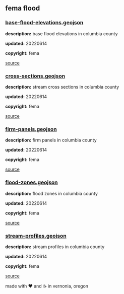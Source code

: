## fema flood

### [base-flood-elevations.geojson](base-flood-elevations.geojson)

**description:** base flood elevations in columbia county

**updated:** 20220614

**copyright:** fema

[source](https://msc.fema.gov/portal/advanceSearch)

### [cross-sections.geojson](cross-sections.geojson)

**description:** stream cross sections in columbia county

**updated:** 20220614

**copyright:** fema

[source](https://msc.fema.gov/portal/advanceSearch)

### [firm-panels.geojson](firm-panels.geojson)

**description:** firm panels in columbia county

**updated:** 20220614

**copyright:** fema

[source](https://msc.fema.gov/portal/advanceSearch)

### [flood-zones.geojson](flood-zones.geojson)

**description:** flood zones in columbia county

**updated:** 20220614

**copyright:** fema

[source](https://msc.fema.gov/portal/advanceSearch)

### [stream-profiles.geojson](stream-profiles.geojson)

**description:** stream profiles in columbia county

**updated:** 20220614

**copyright:** fema

[source](https://msc.fema.gov/portal/advanceSearch)

made with :heart: and :coffee: in vernonia, oregon
